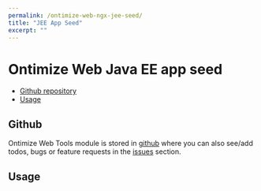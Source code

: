 ```yaml
---
permalink: /ontimize-web-ngx-jee-seed/
title: "JEE App Seed"
excerpt: ""
---
```


# Ontimize Web Java EE app seed

* [Github repository](#github)
* [Usage](#usage)

## Github
Ontimize Web Tools module is stored in [github](https://github.com/OntimizeWeb/ontimize-web-ngx-jee-seed) where you can also see/add todos, bugs or feature requests in the [issues](https://github.com/OntimizeWeb/ontimize-web-ngx-jee-seed/issues) section.


## Usage

